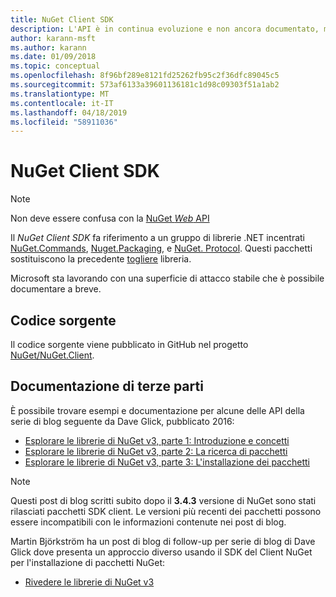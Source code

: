 ```yaml
---
title: NuGet Client SDK
description: L'API è in continua evoluzione e non ancora documentato, ma gli esempi sono disponibili nel blog di Dave Glick.
author: karann-msft
ms.author: karann
ms.date: 01/09/2018
ms.topic: conceptual
ms.openlocfilehash: 8f96bf289e8121fd25262fb95c2f36dfc89045c5
ms.sourcegitcommit: 573af6133a39601136181c1d98c09303f51a1ab2
ms.translationtype: MT
ms.contentlocale: it-IT
ms.lasthandoff: 04/18/2019
ms.locfileid: "58911036"
---
```

# <a name="nuget-client-sdk"></a>NuGet Client SDK

> [!Note]
> Non deve essere confusa con la [NuGet *Web* API](https://docs.microsoft.com/en-us/nuget/api/overview)

Il *NuGet Client SDK* fa riferimento a un gruppo di librerie .NET incentrati [NuGet.Commands](https://www.nuget.org/packages/NuGet.Commands), [Nuget.Packaging](https://www.nuget.org/packages/NuGet.Packaging), e [NuGet. Protocol](https://www.nuget.org/packages/NuGet.Protocol). Questi pacchetti sostituiscono la precedente [togliere](https://www.nuget.org/packages/NuGet.Core/) libreria.

Microsoft sta lavorando con una superficie di attacco stabile che è possibile documentare a breve.

## <a name="source-code"></a>Codice sorgente

Il codice sorgente viene pubblicato in GitHub nel progetto [NuGet/NuGet.Client](https://github.com/NuGet/NuGet.Client).

## <a name="third-party-documentation"></a>Documentazione di terze parti

È possibile trovare esempi e documentazione per alcune delle API della serie di blog seguente da Dave Glick, pubblicato 2016:

- [Esplorare le librerie di NuGet v3, parte 1: Introduzione e concetti](http://daveaglick.com/posts/exploring-the-nuget-v3-libraries-part-1)
- [Esplorare le librerie di NuGet v3, parte 2: La ricerca di pacchetti](http://daveaglick.com/posts/exploring-the-nuget-v3-libraries-part-2)
- [Esplorare le librerie di NuGet v3, parte 3: L'installazione dei pacchetti](http://daveaglick.com/posts/exploring-the-nuget-v3-libraries-part-3)

> [!Note]
> Questi post di blog scritti subito dopo il **3.4.3** versione di NuGet sono stati rilasciati pacchetti SDK client.
> Le versioni più recenti dei pacchetti possono essere incompatibili con le informazioni contenute nei post di blog.

Martin Björkström ha un post di blog di follow-up per serie di blog di Dave Glick dove presenta un approccio diverso usando il SDK del Client NuGet per l'installazione di pacchetti NuGet:

- [Rivedere le librerie di NuGet v3](https://martinbjorkstrom.com/posts/2018-09-19-revisiting-nuget-client-libraries)
